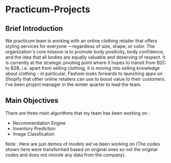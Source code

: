 # Practicum-Projects

## Brief Introduction
We practicum team is working with an online clothing retailer that offers styling services for everyone —regardless of size, shape, or color. The organization's core mission is to promote body positivity, body confidence, and the idea that all bodies are equally valuable and deserving of respect. It is currently at the strategic pivoting point where it hopes to transit from B2C to B2B, i.e. apart from selling clothing, it is moving into selling knowledge about clothing – in particular, Fashom looks forwards to launching apps on Shopify that other online retailers can use to boost value to their customers. I've been project manager in the winter quarter to lead the team.

## Main Objectives 
There are three main algorithms that my team has been working on : 
- Recommendation Engine 
- Inventory Prediction
- Image Classfication  <br>

Note : Here are just demos of models we've been working on (The codes shown here were transformed based on original ones so not the original codes and does not invovle any data from the company). 

